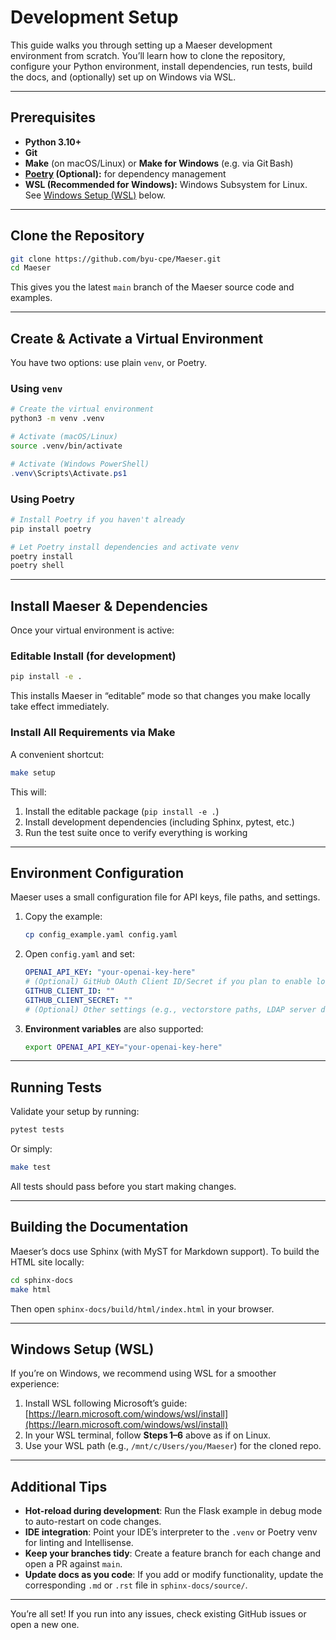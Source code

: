 # Development Setup

This guide walks you through setting up a Maeser development environment from scratch. You’ll learn how to clone the repository, configure your Python environment, install dependencies, run tests, build the docs, and (optionally) set up on Windows via WSL.

---

## Prerequisites

- **Python 3.10+**
- **Git**
- **Make** (on macOS/Linux) or **Make for Windows** (e.g. via Git Bash)
- **[Poetry](https://python-poetry.org/) (Optional):** for dependency management
- **WSL (Recommended for Windows):** Windows Subsystem for Linux. See [Windows Setup (WSL)](#windows-setup-wsl) below.

---

## Clone the Repository

```bash
git clone https://github.com/byu-cpe/Maeser.git
cd Maeser
```

This gives you the latest `main` branch of the Maeser source code and examples.

---

## Create & Activate a Virtual Environment

You have two options: use plain `venv`, or Poetry.

### Using `venv`

```bash
# Create the virtual environment
python3 -m venv .venv

# Activate (macOS/Linux)
source .venv/bin/activate
```

```powershell
# Activate (Windows PowerShell)
.venv\Scripts\Activate.ps1
```

### Using Poetry

```bash
# Install Poetry if you haven't already
pip install poetry

# Let Poetry install dependencies and activate venv
poetry install
poetry shell
```

---

## Install Maeser & Dependencies

Once your virtual environment is active:

### Editable Install (for development)

```bash
pip install -e .
```

This installs Maeser in “editable” mode so that changes you make locally take effect immediately.

### Install All Requirements via Make

A convenient shortcut:

```bash
make setup
```

This will:

1. Install the editable package (`pip install -e .`)
2. Install development dependencies (including Sphinx, pytest, etc.)
3. Run the test suite once to verify everything is working

---

## Environment Configuration

Maeser uses a small configuration file for API keys, file paths, and settings.

1. Copy the example:
   ```bash
   cp config_example.yaml config.yaml
   ```
2. Open `config.yaml` and set:
   ```yaml
   OPENAI_API_KEY: "your-openai-key-here"
   # (Optional) GitHub OAuth Client ID/Secret if you plan to enable login
   GITHUB_CLIENT_ID: ""
   GITHUB_CLIENT_SECRET: ""
   # (Optional) Other settings (e.g., vectorstore paths, LDAP server details, etc.)
   ```
3. **Environment variables** are also supported:
   ```bash
   export OPENAI_API_KEY="your-openai-key-here"
   ```

---

## Running Tests

Validate your setup by running:

```bash
pytest tests
```

Or simply:

```bash
make test
```

All tests should pass before you start making changes.

---

## Building the Documentation

Maeser’s docs use Sphinx (with MyST for Markdown support). To build the HTML site locally:

```bash
cd sphinx-docs
make html
```

Then open `sphinx-docs/build/html/index.html` in your browser.

---

## Windows Setup (WSL)

If you’re on Windows, we recommend using WSL for a smoother experience:

1. Install WSL following Microsoft’s guide:\
   [https://learn.microsoft.com/windows/wsl/install](https://learn.microsoft.com/windows/wsl/install)
2. In your WSL terminal, follow **Steps 1–6** above as if on Linux.
3. Use your WSL path (e.g., `/mnt/c/Users/you/Maeser`) for the cloned repo.

---

## Additional Tips

- **Hot-reload during development**: Run the Flask example in debug mode to auto-restart on code changes.
- **IDE integration**: Point your IDE’s interpreter to the `.venv` or Poetry venv for linting and Intellisense.
- **Keep your branches tidy**: Create a feature branch for each change and open a PR against `main`.
- **Update docs as you code**: If you add or modify functionality, update the corresponding `.md` or `.rst` file in `sphinx-docs/source/`.

---

You’re all set!
If you run into any issues, check existing GitHub issues or open a new one.

